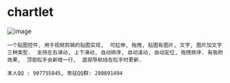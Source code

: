 # chartlet

![image](https://github.com/jack-chong/chartlet/blob/master/app/gif/chartlet.gif)

    一个贴图控件, 用于视频剪辑的贴图实现,  可拉伸, 拖拽, 贴图有图片, 文字, 图片加文字三种类型.  支持左右滑动, 上下滑动, 自动排序, 自动滚动, 自动定位, 拖拽排序. 有吸附效果,  顶部松手会新增一行,  底部导航线在松手时更新.

    本人QQ : 907755845, 常驻QQ群: 280891494
